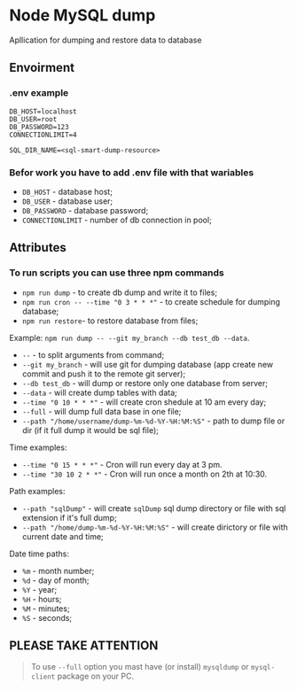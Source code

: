 # Node MySQL dump

Apllication for dumping and restore data to database

## Envoirment

### .env example

```
DB_HOST=localhost
DB_USER=root
DB_PASSWORD=123
CONNECTIONLIMIT=4

SQL_DIR_NAME=<sql-smart-dump-resource>
```

### Befor work you have to add .env file with that wariables

- `DB_HOST` - database host;
- `DB_USER` - database user;
- `DB_PASSWORD` - database password;
- `CONNECTIONLIMIT` - number of db connection in pool;

## Attributes

### To run scripts you can use three npm commands

- `npm run dump` - to create db dump and write it to files;
- `npm run cron -- --time "0 3 * * *"` - to create schedule for dumping database;
- `npm run restore`- to restore database from files;

Example: `npm run dump -- --git my_branch --db test_db --data`.

- `--` - to split arguments from command;
- `--git my_branch` - will use git for dumping database (app create new commit and push it to the remote git server);
- `--db test_db` - will dump or restore only one database from server;
- `--data` - will create dump tables with data;
- `--time "0 10 * * *"` - will create cron shedule at 10 am every day;
- `--full` - will dump full data base in one file;
- `--path "/home/username/dump-%m-%d-%Y-%H:%M:%S"` - path to dump file or dir (if it full dump it would be sql file);

Time examples:

- `--time "0 15 * * *"` - Cron will run every day at 3 pm.
- `--time "30 10 2 * *"` - Cron will run once a month on 2th at 10:30.

Path examples:

- `--path "sqlDump"` - will create `sqlDump` sql dump directory or file with sql extension if it's full dump;
- `--path "/home/dump-%m-%d-%Y-%H:%M:%S"` - will create dirictory or file with current date and time;

Date time paths:

- `%m` - month number;
- `%d` - day of month;
- `%Y` - year;
- `%H` - hours;
- `%M` - minutes;
- `%S` - seconds;

## PLEASE TAKE ATTENTION
>  To use `--full` option you mast have (or install) `mysqldump` or `mysql-client` package on your PC.
